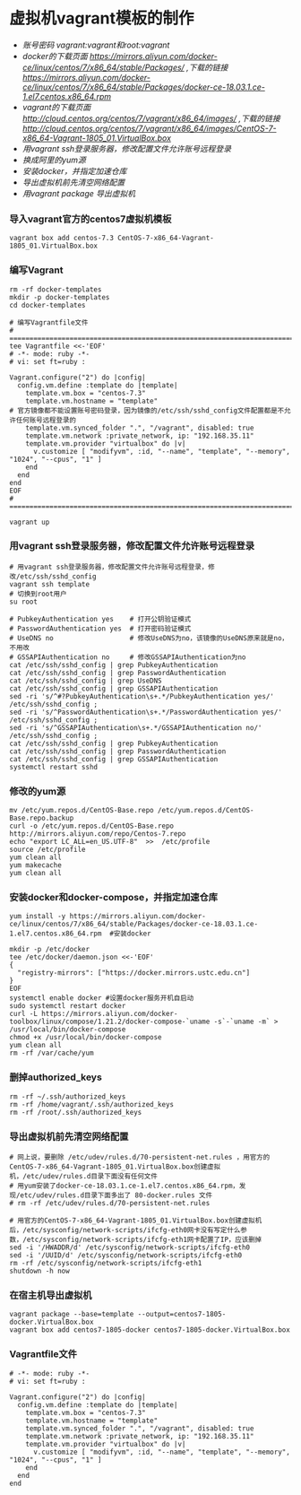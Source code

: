 # 虚拟机vagrant模板的制作

* *账号密码 vagrant:vagrant和root:vagrant*
* *docker的下载页面 https://mirrors.aliyun.com/docker-ce/linux/centos/7/x86_64/stable/Packages/ ,下载的链接 https://mirrors.aliyun.com/docker-ce/linux/centos/7/x86_64/stable/Packages/docker-ce-18.03.1.ce-1.el7.centos.x86_64.rpm*
* *vagrant的下载页面 http://cloud.centos.org/centos/7/vagrant/x86_64/images/ ,下载的链接 http://cloud.centos.org/centos/7/vagrant/x86_64/images/CentOS-7-x86_64-Vagrant-1805_01.VirtualBox.box*
* *用vagrant ssh登录服务器，修改配置文件允许账号远程登录*
* *换成阿里的yum源*
* *安装docker，并指定加速仓库*
* *导出虚拟机前先清空网络配置*
* *用vagrant package 导出虚拟机*
  
  
  
### 导入vagrant官方的centos7虚拟机模板
```
vagrant box add centos-7.3 CentOS-7-x86_64-Vagrant-1805_01.VirtualBox.box
```

### 编写Vagrant
```
rm -rf docker-templates
mkdir -p docker-templates
cd docker-templates

# 编写Vagrantfile文件
# =========================================================================================
tee Vagrantfile <<-'EOF'
# -*- mode: ruby -*-
# vi: set ft=ruby :

Vagrant.configure("2") do |config|
  config.vm.define :template do |template|
    template.vm.box = "centos-7.3"
    template.vm.hostname = "template"
# 官方镜像都不能设置账号密码登录，因为镜像的/etc/ssh/sshd_config文件配置都是不允许任何账号远程登录的
    template.vm.synced_folder ".", "/vagrant", disabled: true
    template.vm.network :private_network, ip: "192.168.35.11"
    template.vm.provider "virtualbox" do |v|
      v.customize [ "modifyvm", :id, "--name", "template", "--memory", "1024", "--cpus", "1" ]
    end
  end
end
EOF
# =========================================================================================

vagrant up
```

### 用vagrant ssh登录服务器，修改配置文件允许账号远程登录
```
# 用vagrant ssh登录服务器，修改配置文件允许账号远程登录，修改/etc/ssh/sshd_config
vagrant ssh template
# 切换到root用户
su root

# PubkeyAuthentication yes    # 打开公钥验证模式
# PasswordAuthentication yes  # 打开密码验证模式
# UseDNS no                   # 修改UseDNS为no，该镜像的UseDNS原来就是no，不用改
# GSSAPIAuthentication no     # 修改GSSAPIAuthentication为no
cat /etc/ssh/sshd_config | grep PubkeyAuthentication
cat /etc/ssh/sshd_config | grep PasswordAuthentication
cat /etc/ssh/sshd_config | grep UseDNS
cat /etc/ssh/sshd_config | grep GSSAPIAuthentication
sed -ri 's/^#?PubkeyAuthentication\s+.*/PubkeyAuthentication yes/' /etc/ssh/sshd_config ;
sed -ri 's/^PasswordAuthentication\s+.*/PasswordAuthentication yes/' /etc/ssh/sshd_config ;
sed -ri 's/^GSSAPIAuthentication\s+.*/GSSAPIAuthentication no/' /etc/ssh/sshd_config ;
cat /etc/ssh/sshd_config | grep PubkeyAuthentication
cat /etc/ssh/sshd_config | grep PasswordAuthentication
cat /etc/ssh/sshd_config | grep GSSAPIAuthentication
systemctl restart sshd
```

### 修改的yum源
```
mv /etc/yum.repos.d/CentOS-Base.repo /etc/yum.repos.d/CentOS-Base.repo.backup
curl -o /etc/yum.repos.d/CentOS-Base.repo http://mirrors.aliyun.com/repo/Centos-7.repo
echo "export LC_ALL=en_US.UTF-8"  >>  /etc/profile
source /etc/profile
yum clean all
yum makecache
yum clean all
```

### 安装docker和docker-compose，并指定加速仓库
```
yum install -y https://mirrors.aliyun.com/docker-ce/linux/centos/7/x86_64/stable/Packages/docker-ce-18.03.1.ce-1.el7.centos.x86_64.rpm  #安装docker

mkdir -p /etc/docker
tee /etc/docker/daemon.json <<-'EOF'
{
  "registry-mirrors": ["https://docker.mirrors.ustc.edu.cn"]
}
EOF
systemctl enable docker #设置docker服务开机自启动
sudo systemctl restart docker
curl -L https://mirrors.aliyun.com/docker-toolbox/linux/compose/1.21.2/docker-compose-`uname -s`-`uname -m` > /usr/local/bin/docker-compose
chmod +x /usr/local/bin/docker-compose
yum clean all
rm -rf /var/cache/yum
```

### 删掉authorized_keys
```
rm -rf ~/.ssh/authorized_keys
rm -rf /home/vagrant/.ssh/authorized_keys
rm -rf /root/.ssh/authorized_keys
```

### 导出虚拟机前先清空网络配置
```
# 网上说，要删除 /etc/udev/rules.d/70-persistent-net.rules ，用官方的CentOS-7-x86_64-Vagrant-1805_01.VirtualBox.box创建虚拟机，/etc/udev/rules.d目录下面没有任何文件
# 用yum安装了docker-ce-18.03.1.ce-1.el7.centos.x86_64.rpm，发现/etc/udev/rules.d目录下面多出了 80-docker.rules 文件
# rm -rf /etc/udev/rules.d/70-persistent-net.rules

# 用官方的CentOS-7-x86_64-Vagrant-1805_01.VirtualBox.box创建虚拟机后，/etc/sysconfig/network-scripts/ifcfg-eth0网卡没有写定什么参数，/etc/sysconfig/network-scripts/ifcfg-eth1网卡配置了IP，应该删掉
sed -i '/HWADDR/d' /etc/sysconfig/network-scripts/ifcfg-eth0
sed -i '/UUID/d' /etc/sysconfig/network-scripts/ifcfg-eth0
rm -rf /etc/sysconfig/network-scripts/ifcfg-eth1
shutdown -h now
```

### 在宿主机导出虚拟机
```
vagrant package --base=template --output=centos7-1805-docker.VirtualBox.box
vagrant box add centos7-1805-docker centos7-1805-docker.VirtualBox.box
```


### Vagrantfile文件
```
# -*- mode: ruby -*-
# vi: set ft=ruby :

Vagrant.configure("2") do |config|
  config.vm.define :template do |template|
    template.vm.box = "centos-7.3"
    template.vm.hostname = "template"
    template.vm.synced_folder ".", "/vagrant", disabled: true
    template.vm.network :private_network, ip: "192.168.35.11"
    template.vm.provider "virtualbox" do |v|
      v.customize [ "modifyvm", :id, "--name", "template", "--memory", "1024", "--cpus", "1" ]
    end
  end
end
```